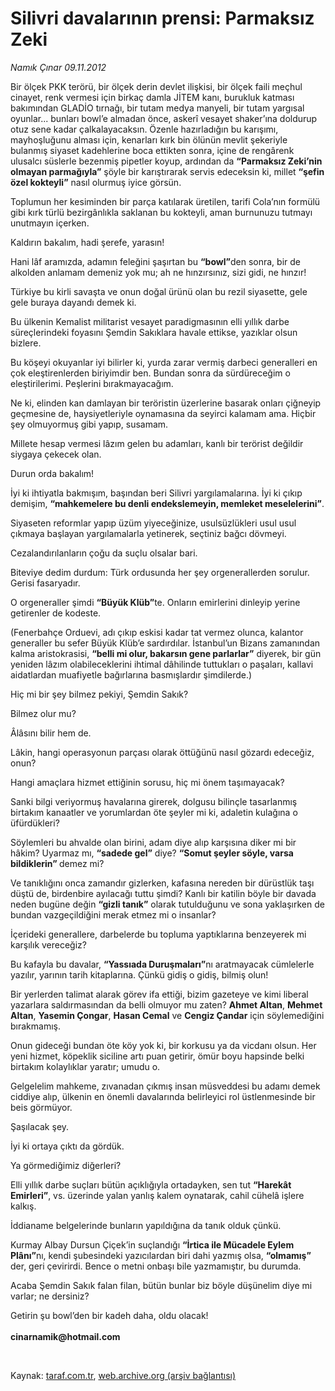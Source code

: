 # Silivri davalarının prensi: Parmaksız Zeki

*Namık Çınar 09.11.2012*

<div class="yazi"><p>Bir ölçek PKK terörü, bir ölçek derin devlet ilişkisi, bir ölçek faili meçhul cinayet, renk vermesi için birkaç damla JİTEM kanı, burukluk katması bakımından GLADİO tırnağı, bir tutam medya manyeli, bir tutam yargısal oyunlar... bunları bowl’e almadan önce, askerî vesayet shaker’ına doldurup otuz sene kadar çalkalayacaksın. Özenle hazırladığın bu karışımı, mayhoşluğunu alması için, kenarları kırk bin ölünün mevlit şekeriyle bulanmış siyaset kadehlerine boca ettikten sonra, içine de rengârenk ulusalcı süslerle bezenmiş pipetler koyup, ardından da <b>“Parmaksız Zeki’nin olmayan parmağıyla”</b> şöyle bir karıştırarak servis edeceksin ki, millet <b>“şefin özel kokteyli”</b> nasıl olurmuş iyice görsün.</p>
<p>Toplumun her kesiminden bir parça katılarak üretilen, tarifi Cola’nın formülü gibi kırk türlü bezirgânlıkla saklanan bu kokteyli, aman burnunuzu tutmayı unutmayın içerken.</p>
<p>Kaldırın bakalım, hadi şerefe, yarasın!</p>
<p>Hani lâf aramızda, adamın feleğini şaşırtan bu <b>“bowl”</b>den sonra, bir de alkolden anlamam demeniz yok mu; ah ne hınzırsınız, sizi gidi, ne hınzır!</p>
<p>Türkiye bu kirli savaşta ve onun doğal ürünü olan bu rezil siyasette, gele gele buraya dayandı demek ki.</p>
<p>Bu ülkenin Kemalist militarist vesayet paradigmasının elli yıllık darbe süreçlerindeki foyasını Şemdin Sakıklara havale ettikse, yazıklar olsun bizlere.</p>
<p>Bu köşeyi okuyanlar iyi bilirler ki, yurda zarar vermiş darbeci generalleri en çok eleştirenlerden biriyimdir ben. Bundan sonra da sürdüreceğim o eleştirilerimi. Peşlerini bırakmayacağım.</p>
<p>Ne ki, elinden kan damlayan bir teröristin üzerlerine basarak onları çiğneyip geçmesine de, haysiyetleriyle oynamasına da seyirci kalamam ama. Hiçbir şey olmuyormuş gibi yapıp, susamam.</p>
<p>Millete hesap vermesi lâzım gelen bu adamları, kanlı bir terörist değildir siygaya çekecek olan.</p>
<p>Durun orda bakalım!</p>
<p>İyi ki ihtiyatla bakmışım, başından beri Silivri yargılamalarına. İyi ki çıkıp demişim, <b>“mahkemelere bu denli endekslemeyin, memleket meselelerini”</b>.</p>
<p>Siyaseten reformlar yapıp üzüm yiyeceğinize, usulsüzlükleri usul usul çıkmaya başlayan yargılamalarla yetinerek, seçtiniz bağcı dövmeyi.</p>
<p>Cezalandırılanların çoğu da suçlu olsalar bari.</p>
<p>Biteviye dedim durdum: Türk ordusunda her şey orgenerallerden sorulur. Gerisi fasaryadır.</p>
<p>O orgeneraller şimdi <b>“Büyük Klüb”</b>te. Onların emirlerini dinleyip yerine getirenler de kodeste.</p>
<p>(Fenerbahçe Orduevi, adı çıkıp eskisi kadar tat vermez olunca, kalantor generaller bu sefer Büyük Klüb’e sardırdılar. İstanbul’un Bizans zamanından kalma aristokrasisi, <b>“belli mi olur, bakarsın gene parlarlar”</b> diyerek, bir gün yeniden lâzım olabileceklerini ihtimal dâhilinde tuttukları o paşaları, kallavi aidatlardan muafiyetle bağırlarına basmışlardır şimdilerde.)</p>
<p>Hiç mi bir şey bilmez pekiyi, Şemdin Sakık?</p>
<p>Bilmez olur mu?</p>
<p>Âlâsını bilir hem de.</p>
<p>Lâkin, hangi operasyonun parçası olarak öttüğünü nasıl gözardı edeceğiz, onun?</p>
<p>Hangi amaçlara hizmet ettiğinin sorusu, hiç mi önem taşımayacak?</p>
<p>Sanki bilgi veriyormuş havalarına girerek, dolgusu bilinçle tasarlanmış birtakım kanaatler ve yorumlardan öte şeyler mi ki, adaletin kulağına o üfürdükleri?</p>
<p>Söylemleri bu ahvalde olan birini, adam diye alıp karşısına diker mi bir hâkim? Uyarmaz mı, <b>“sadede gel”</b> diye? <b>“Somut şeyler söyle, varsa bildiklerin” </b>demez mi?</p>
<p>Ve tanıklığını onca zamandır gizlerken, kafasına nereden bir dürüstlük taşı düştü de, birdenbire ayılacağı tuttu şimdi? Kanlı bir katilin böyle bir davada neden bugüne değin <b>“gizli tanık”</b> olarak tutulduğunu ve sona yaklaşırken de bundan vazgeçildiğini merak etmez mi o insanlar?</p>
<p>İçerideki generallere, darbelerde bu topluma yaptıklarına benzeyerek mi karşılık vereceğiz?</p>
<p>Bu kafayla bu davalar, <b>“Yassıada Duruşmaları”</b>nı aratmayacak cümlelerle yazılır, yarının tarih kitaplarına. Çünkü gidiş o gidiş, bilmiş olun!</p>
<p>Bir yerlerden talimat alarak görev ifa ettiği, bizim gazeteye ve kimi liberal yazarlara saldırmasından da belli olmuyor mu zaten? <b>Ahmet Altan</b>, <b>Mehmet Altan</b>, <b>Yasemin Çongar</b>, <b>Hasan Cemal</b> ve <b>Cengiz Çandar</b> için söylemediğini bırakmamış.</p>
<p>Onun gideceği bundan öte köy yok ki, bir korkusu ya da vicdanı olsun. Her yeni hizmet, köpeklik siciline artı puan getirir, ömür boyu hapsinde belki birtakım kolaylıklar yaratır; umudu o.</p>
<p>Gelgelelim mahkeme, zıvanadan çıkmış insan müsveddesi bu adamı demek ciddiye alıp, ülkenin en önemli davalarında belirleyici rol üstlenmesinde bir beis görmüyor.</p>
<p>Şaşılacak şey.</p>
<p>İyi ki ortaya çıktı da gördük.</p>
<p>Ya görmediğimiz diğerleri?</p>
<p>Elli yıllık darbe suçları bütün açıklığıyla ortadayken, sen tut <b>“Harekât Emirleri”</b>, vs. üzerinde yalan yanlış kalem oynatarak, cahil cühelâ işlere kalkış.</p>
<p>İddianame belgelerinde bunların yapıldığına da tanık olduk çünkü.</p>
<p>Kurmay Albay Dursun Çiçek’in suçlandığı <b>“İrtica ile Mücadele Eylem Plânı”</b>nı, kendi şubesindeki yazıcılardan biri dahi yazmış olsa, <b>“olmamış”</b> der, geri çevirirdi. Bence o metni onbaşı bile yazmamıştır, bu durumda.</p>
<p>Acaba Şemdin Sakık falan filan, bütün bunlar biz böyle düşünelim diye mi varlar; ne dersiniz?</p>
<p>Getirin şu bowl’den bir kadeh daha, oldu olacak!<br/><br/><b>cinarnamik@hotmail.com</b></p>
<p> </p>
</div>

Kaynak: [taraf.com.tr](http://www.taraf.com.tr/namik-cinar/makale-silivri-davalarinin-prensi-parmaksiz-zeki.htm), [web.archive.org (arşiv bağlantısı)](http://web.archive.org/web/20131107134820/http://www.taraf.com.tr/namik-cinar/makale-silivri-davalarinin-prensi-parmaksiz-zeki.htm)
